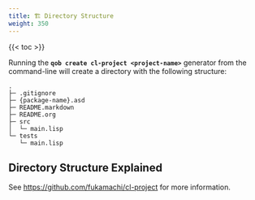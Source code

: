 ```yaml
---
title: 🏗️ Directory Structure
weight: 350
---
```


{{< toc >}}

Running the **`qob create cl-project <project-name>`** generator from the command-line will create
a directory with the following structure:

```
.
├─ .gitignore
├─ {package-name}.asd
├─ README.markdown
├─ README.org
├─ src
│  └─ main.lisp
└─ tests
   └─ main.lisp
```

## Directory Structure Explained

See https://github.com/fukamachi/cl-project for more information.
